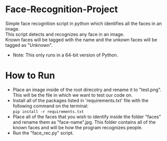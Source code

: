 # Face-Recognition-Project
Simple face recognition script in python which identifies all the faces in an image.<br/>
This script detects and recognizes any face in an image.<br/>
Known faces will be tagged with the name and the unkown faces will be tagged as "Unknown".<br/>
* Note: This only runs in a 64-bit version of Python.<br/>
# How to Run
- Place an image inside of the root direcotry and rename it to "test.png". This will be the file in which we want to test our code on.
- Install all of the packages listed in 'requirements.txt' file with the following command on the terminal:<br/>
```pip install -r requirements.txt```
- Place all of the faces that you wish to identify inside the folder "faces" and rename them as "face-name".jpg. This folder contains all of the known faces and will be how the program recognizes people.
- Run the "face_rec.py" script.
